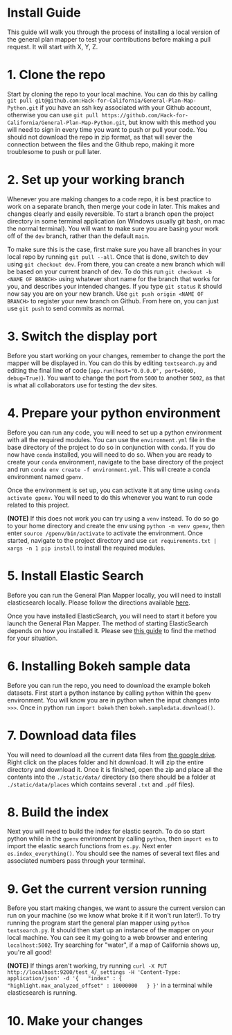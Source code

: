 # Install Guide

This guide will walk you through the process of installing a local version of the general plan mapper to test your contributions before making a pull request. It will start with X, Y, Z.

# 1. Clone the repo

Start by cloning the repo to your local machine. You can do this by calling `git pull git@github.com:Hack-for-California/General-Plan-Map-Python.git` if you have an ssh key associated with your Github account, otherwise you can use `git pull https://github.com/Hack-for-California/General-Plan-Map-Python.git`, but know with this method you will need to sign in every time you want to push or pull your code. You should not download the repo in zip format, as that will sever the connection between the files and the Github repo, making it more troublesome to push or pull later.

# 2. Set up your working branch

Whenever you are making changes to a code repo, it is best practice to work on a separate branch, then merge your code in later. This makes and changes clearly and easily reversible. To start a branch open the project directory in some terminal application (on Windows usually git bash, on mac the normal terminal). You will want to make sure you are basing your work off of the `dev` branch, rather than the default `main`.

To make sure this is the case, first make sure you have all branches in your local repo by running `git pull --all`. Once that is done, switch to dev using `git checkout dev`. From there, you can create a new branch which will be based on your current branch of dev. To do this run `git checkout -b <NAME OF BRANCH>` using whatever short name for the branch that works for you, and describes your intended changes. If you type `git status` it should now say you are on your new branch. Use `git push origin <NAME OF BRANCH>` to register your new branch on Github. From here on, you can just use `git push` to send commits as normal.

# 3. Switch the display port

Before you start working on your changes, remember to change the port the mapper will be displayed in. You can do this by editing `textsearch.py` and editing the final line of code (`app.run(host="0.0.0.0", port=5000, debug=True)`). You want to change the port from `5000` to another `5002`, as that is what all collaborators use for testing the dev sites.

# 4. Prepare your python environment

Before you can run any code, you will need to set up a python environment with all the required modules. You can use the `environment.yml` file in the base directory of the project to do so in conjunction with `conda`. If you do now have `conda` installed, you will need to do so. When you are ready to create your `conda` environment, navigate to the base directory of the project and run `conda env create -f environment.yml`. This will create a conda environment named `gpenv`.

Once the environment is set up, you can activate it at any time using `conda activate gpenv`. You will need to do this whenever you want to run code related to this project. 

**(NOTE)** If this does not work you can try using a `venv` instead. To do so go to your home directory and create the env using `python -m venv gpenv`, then enter `source /gpenv/bin/activate` to activate the environment. Once started, navigate to the project directory and use `cat requirements.txt | xargs -n 1 pip install` to install the required modules. 

# 5. Install Elastic Search

Before you can run the General Plan Mapper locally, you will need to install elasticsearch locally. Please follow the directions available [here](https://www.elastic.co/guide/en/elasticsearch/reference/current/install-elasticsearch.html).

Once you have installed ElasticSearch, you will need to start it before you launch the General Plan Mapper. The method of starting ElasticSearch depends on how you installed it. Please see [this guide](https://www.elastic.co/guide/en/elasticsearch/reference/current/starting-elasticsearch.html) to find the method for your situation.

# 6. Installing Bokeh sample data

Before you can run the repo, you need to download the example bokeh datasets. First start a python instance by calling `python` within the `gpenv` environment. You will know you are in python when the input changes into `>>>`. Once in python run `import bokeh` then `bokeh.sampledata.download()`.

# 7. Download data files

You will need to download all the current data files from [the google drive](https://drive.google.com/drive/u/2/folders/1E6-I1oL4DX88TYxI59TBN_lOJtp0vMzR). Right click on the places folder and hit download. It will zip the entire directory and download it. Once it is finished, open the zip and place all the contents into the `./static/data/` directory (so there should be a folder at `./static/data/places` which contains several `.txt` and `.pdf` files).

# 8. Build the index

Next you will need to build the index for elastic search. To do so start python while in the `gpenv` environment by calling `python`, then `import es` to import the elastic search functions from `es.py`. Next enter `es.index_everything()`. You should see the names of several text files and associated numbers pass through your terminal.

# 9. Get the current version running

Before you start making changes, we want to assure the current version can run on your machine (so we know what broke it if it won't run later!). To try running the program start the general plan mapper using `python textsearch.py`. It should then start up an instance of the mapper on your local machine. You can see it my going to a web browser and entering `localhost:5002`. Try searching for "water", if a map of California shows up, you're all good!

**(NOTE)** If things aren't working, try running `curl -X PUT http://localhost:9200/test_4/_settings -H 'Content-Type: application/json' -d '{   "index" : {     "highlight.max_analyzed_offset" : 10000000   } }'` in a terminal while elasticsearch is running.

# 10. Make your changes



